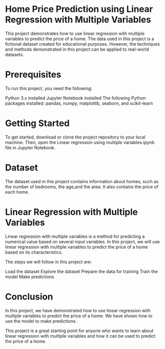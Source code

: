 # Home Price Prediction using Linear Regression with Multiple Variables
This project demonstrates how to use linear regression with multiple variables to predict the price of a home. 
The data used in this project is a fictional dataset created for educational purposes. However, the techniques 
and methods demonstrated in this project can be applied to real-world datasets.

# Prerequisites
To run this project, you need the following:

Python 3.x installed
Jupyter Notebook installed
The following Python packages installed: pandas, numpy, matplotlib, seaborn, and scikit-learn

# Getting Started
To get started, download or clone the project repository to your local machine. 
Then, open the Linear regression using multiple variables.ipynb file in Jupyter Notebook.

# Dataset
The dataset used in this project contains information about homes, such as the number of bedrooms, the age,and the area. 
It also contains the price of each home.

# Linear Regression with Multiple Variables
Linear regression with multiple variables is a method for predicting a numerical value based on several input variables. 
In this project, we will use linear regression with multiple variables to predict the price of a home based on its characteristics.

The steps we will follow in this project are:

Load the dataset
Explore the dataset
Prepare the data for training
Train the model
Make predictions

# Conclusion
In this project, we have demonstrated how to use linear regression with multiple variables to predict the price of a home. 
We have shown how to use the model to make predictions.

This project is a great starting point for anyone who wants to learn about linear regression with multiple variables 
and how it can be used to predict the price of a home.
